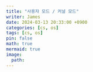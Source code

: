 ```yaml
---
title: "사용자 모드 / 커널 모드"
writer: James
date: 2024-03-13 20:33:00 +0900
categories: [cs, os]
tags: [cs, os]
pin: false
math: true
mermaid: true
image:
  path:
---
```

